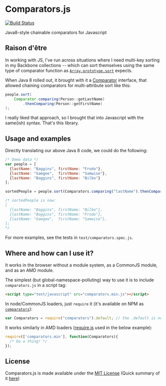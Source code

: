 Comparators.js
==============

[![Build Status](https://travis-ci.org/spencerwi/Comparators.js.png?branch=master)](https://travis-ci.org/spencerwi/Comparators.js)

Java8-style chainable comparators for Javascript


Raison d'être
-------------

In working with JS, I've run across situations where I need multi-key sorting in my Backbone collections  -- which can sort themselves using the same type of comparator function as [`Array.prototype.sort`](https://developer.mozilla.org/en-US/docs/Web/JavaScript/Reference/Global_Objects/Array/sort) expects.

When Java 8 rolled out, it brought with it a [Comparator](http://download.java.net/jdk8/docs/api/java/util/Comparator.html) interface, that allowed chaining comparators for multi-attribute sort like this:

```java
people.sort(
    Comparator.comparing(Person::getLastName)
        .thenComparing(Person::getFirstName)
);
```

I really liked that approach, so I brought that into Javascript with the same(ish) syntax. That's this library.


Usage and examples
------------------

Directly translating our above Java 8 code, we could do the following:

```javascript
/* Demo data */
var people = [
  {lastName: "Baggins", firstName: "Frodo"},
  {lastName: "Gamgee",  firstName: "Samwise"},
  {lastName: "Baggins", firstName: "Bilbo"}
];

sortedPeople = people.sort(Comparators.comparing("lastName").thenComparing("firstName"));

/* sortedPeople is now:
[
  {lastName: "Baggins", firstName: "Bilbo"},
  {lastName: "Baggins", firstName: "Frodo"},
  {lastName: "Gamgee",  firstName: "Samwise"},
]; 
*/
```

For more examples, see the tests in `test/comparators.spec.js`.


Where and how can I use it?
---------------------------

It works in the browser without a module system, as a CommonJS module, and as an AMD module.

The simplest (but global-namespace-polluting) way to use it is to include `comparators.js` in a script tag:

```html
<script type="text/javascript" src="comparators.min.js"></script>
```

In node/CommonJS loaders, just `require` it (it's available on NPM as [`comparators`](https://www.npmjs.org/package/comparators)):

```javascript
var Comparators = require("comparators").default; // the .default is necessary because of how Typescript compiles to commonjs
```

It works similarly in AMD loaders ([require.js](http://requirejs.org) used in the below example):

```javascript
require(['comparators.min'], function(Comparators){
  /* Do a thing! */
});
```


License
-------

Comparators.js is made available under the [MIT License](http://opensource.org/licenses/MIT) (Quick summary of it [here](https://tldrlegal.com/license/mit-license)) 
